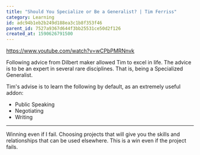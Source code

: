 ```yaml
---
title: "Should You Specialize or Be a Generalist? | Tim Ferriss"
category: Learning
id: adc94b1eb2b249d188ea3c1b8f353f46
parent_id: 7527a9367d644f3bb25531ce50d2f126
created_at: 1590626791500
---
```


https://www.youtube.com/watch?v=wCPbPMRNnvk

Following advice from Dilbert maker allowed Tim to excel in life. The advice is to be an expert in several rare disciplines. That is, being a Specialized Generalist.

Tim's advise is to learn the following by default, as an extremely useful addon:
* Public Speaking
* Negotiating
* Writing

---

Winning even if I fail. Choosing projects that will give you the skills and relationships that can be used elsewhere. This is a win even if the project fails.
                
